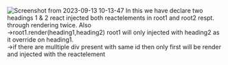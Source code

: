 
![Screenshot from 2023-09-13 10-13-47](https://github.com/Ankit-11525/Namaste-React/assets/76417084/c6f4a169-0a00-4a29-bb6a-80faae7ab1de)
In this we have declare two headings 1 & 2
react injected both reactelements in root1 and root2 respt. through rendering twice.
Also     
->root1.render(heading1,heading2) root1 will only injected with heading2 as it override on heading1.     
->if there are mulltiple div present with same id then only first will be render and injected with the reactelement
